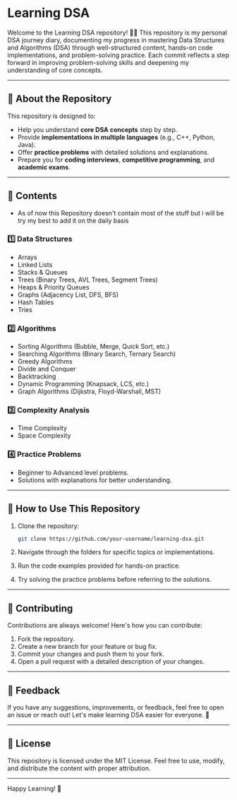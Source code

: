 # Learning DSA

Welcome to the Learning DSA repository! 📖✨ This repository is my personal DSA journey diary, documenting my progress in mastering Data Structures and Algorithms (DSA) through well-structured content, hands-on code implementations, and problem-solving practice. Each commit reflects a step forward in improving problem-solving skills and deepening my understanding of core concepts.

---

## 📖 **About the Repository**

This repository is designed to:

- Help you understand **core DSA concepts** step by step.
- Provide **implementations in multiple languages** (e.g., C++, Python, Java).
- Offer **practice problems** with detailed solutions and explanations.
- Prepare you for **coding interviews**, **competitive programming**, and **academic exams**.

---

## 📂 **Contents**

- As of now this Repository doesn't contain most of the stuff but i will be try my best to add it on the daily basis

### 1️⃣ **Data Structures**

- Arrays
- Linked Lists
- Stacks & Queues
- Trees (Binary Trees, AVL Trees, Segment Trees)
- Heaps & Priority Queues
- Graphs (Adjacency List, DFS, BFS)
- Hash Tables
- Tries

### 2️⃣ **Algorithms**

- Sorting Algorithms (Bubble, Merge, Quick Sort, etc.)
- Searching Algorithms (Binary Search, Ternary Search)
- Greedy Algorithms
- Divide and Conquer
- Backtracking
- Dynamic Programming (Knapsack, LCS, etc.)
- Graph Algorithms (Dijkstra, Floyd-Warshall, MST)

### 3️⃣ **Complexity Analysis**

- Time Complexity
- Space Complexity

### 4️⃣ **Practice Problems**

- Beginner to Advanced level problems.
- Solutions with explanations for better understanding.

---

## 🚀 **How to Use This Repository**

1. Clone the repository:

   ```bash
   git clone https://github.com/your-username/learning-dsa.git
   ```

2. Navigate through the folders for specific topics or implementations.
3. Run the code examples provided for hands-on practice.
4. Try solving the practice problems before referring to the solutions.

---

## 🤝 **Contributing**

Contributions are always welcome! Here's how you can contribute:

1. Fork the repository.
2. Create a new branch for your feature or bug fix.
3. Commit your changes and push them to your fork.
4. Open a pull request with a detailed description of your changes.

---

## 📢 **Feedback**

If you have any suggestions, improvements, or feedback, feel free to open an issue or reach out! Let's make learning DSA easier for everyone. 🌟

---

## 📜 **License**

This repository is licensed under the MIT License. Feel free to use, modify, and distribute the content with proper attribution.

---

Happy Learning! 🚀
